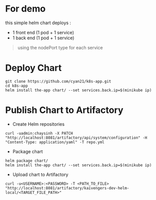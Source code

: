 # For demo

this simple helm chart deploys :
* 1 front end (1 pod + 1 service)
* 1 back end (1 pod + 1 service)

> using the nodePort type for each service

# Deploy Chart

```
git clone https://github.com/cyan21/k8s-app.git
cd k8s-app
helm install the-app chart/ --set services.back.ip=$(minikube ip)
```

# Publish Chart to Artifactory

* Create Helm repositories
```
curl -uadmin:chaysinh -X PATCH "http://localhost:8081/artifactory/api/system/configuration" -H "Content-Type: application/yaml" -T repo.yml
```

* Package chart
```
helm package chart/
helm install the-app chart/ --set services.back.ip=$(minikube ip)
```

* Upload chart to Artifactory
```
curl -u<USERNAME>:<PASSWORD> -T <PATH_TO_FILE> "http://localhost:8081/artifactory/kaivengers-dev-helm-local/<TARGET_FILE_PATH>" 
```